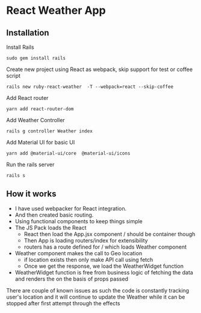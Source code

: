 # React Weather App 

## Installation

Install Rails

```sudo gem install rails```

Create new project using React as webpack, skip support for test or coffee script

```rails new ruby-react-weather  -T --webpack=react --skip-coffee```

Add React router

```yarn add react-router-dom```

Add Weather Controller

```rails g controller Weather index```

Add Material UI for basic UI

```yarn add @material-ui/core  @material-ui/icons```

Run the rails server

```rails s```


## How it works

* I have used webpacker for React integration. 
* And then created basic routing.
* Using functional components to keep things simple
* The JS Pack loads the React
  * React then load the App.jsx component / should be container though
  * Then App is loading routers/index for extensibility
  * routers has a route defined for / which loads Weather component
* Weather component makes the call to Geo location
  * if location exists then only make API call using fetch 
  * Once we get the response, we load the WeatherWidget function
* WeatherWidget function is free from business logic of fetching the data and renders the on the basis of props passed


There are couple of known issues as such the code is constantly tracking user's location and it will continue to update the Weather while it can be stopped after first attempt through the effects

